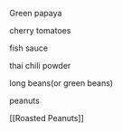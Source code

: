 Green papaya

cherry tomatoes

fish sauce

thai chili powder

long beans(or green beans)

peanuts

[[Roasted Peanuts]]
